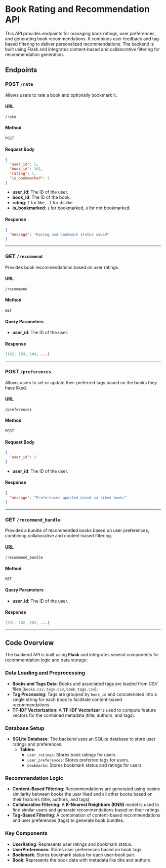 
# Book Rating and Recommendation API

This API provides endpoints for managing book ratings, user preferences, and generating book recommendations. It combines user feedback and tag-based filtering to deliver personalized recommendations. The backend is built using Flask and integrates content-based and collaborative filtering for recommendation generation.

## Endpoints

### POST `/rate`
Allows users to rate a book and optionally bookmark it.

#### URL
`/rate`

#### Method
`POST`

#### Request Body
```json
{
  "user_id": 1,
  "book_id": 101,
  "rating": 1,
  "is_bookmarked": 1
}
```
- **user_id**: The ID of the user.  
- **book_id**: The ID of the book.  
- **rating**: `1` for like, `-1` for dislike.  
- **is_bookmarked**: `1` for bookmarked, `0` for not bookmarked.  

#### Response
```json
{
  "message": "Rating and bookmark status saved"
}
```

---

### GET `/recommend`
Provides book recommendations based on user ratings.

#### URL
`/recommend`

#### Method
`GET`

#### Query Parameters
- **user_id**: The ID of the user.

#### Response
```json
[102, 103, 104, ...]
```

---

### POST `/preferences`
Allows users to set or update their preferred tags based on the books they have liked.

#### URL
`/preferences`

#### Method
`POST`

#### Request Body
```json
{
  "user_id": 1
}
```
- **user_id**: The ID of the user.  

#### Response
```json
{
  "message": "Preferences updated based on liked books"
}
```

---

### GET `/recommend_bundle`
Provides a bundle of recommended books based on user preferences, combining collaborative and content-based filtering.

#### URL
`/recommend_bundle`

#### Method
`GET`

#### Query Parameters
- **user_id**: The ID of the user.

#### Response
```json
[201, 202, 203, ...]
```

---

## Code Overview

The backend API is built using **Flask** and integrates several components for recommendation logic and data storage:

### Data Loading and Preprocessing
- **Books and Tags Data**: Books and associated tags are loaded from CSV files (`books.csv`, `tags.csv`, `book_tags.csv`).
- **Tag Processing**: Tags are grouped by `book_id` and concatenated into a single string for each book to facilitate content-based recommendations.
- **TF-IDF Vectorization**: A **TF-IDF Vectorizer** is used to compute feature vectors for the combined metadata (title, authors, and tags).

### Database Setup
- **SQLite Database**: The backend uses an SQLite database to store user ratings and preferences.
  - **Tables**:
    - `user_ratings`: Stores book ratings for users.
    - `user_preferences`: Stores preferred tags for users.
    - `bookmarks`: Stores bookmark status and ratings for users.

### Recommendation Logic
- **Content-Based Filtering**: Recommendations are generated using cosine similarity between books the user liked and all other books based on their features (title, authors, and tags).
- **Collaborative Filtering**: A **K-Nearest Neighbors (KNN)** model is used to find similar users and generate recommendations based on their ratings.
- **Tag-Based Filtering**: A combination of content-based recommendations and user preferences (tags) to generate book bundles.

### Key Components
- **UserRating**: Represents user ratings and bookmark status.
- **UserPreferences**: Stores user preferences based on book tags.
- **Bookmark**: Stores bookmark status for each user-book pair.
- **Book**: Represents the book data with metadata like title and authors.